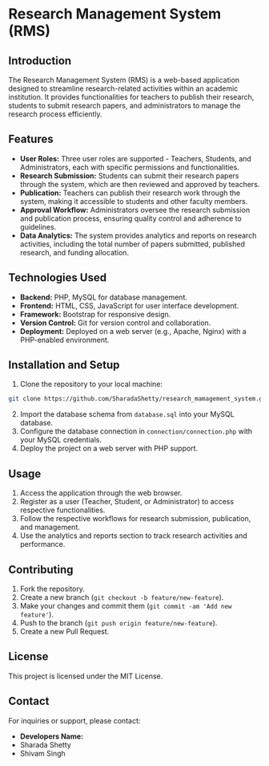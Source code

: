 # Research Management System (RMS)

## Introduction

The Research Management System (RMS) is a web-based application designed to streamline research-related activities within an academic institution. It provides functionalities for teachers to publish their research, students to submit research papers, and administrators to manage the research process efficiently.

## Features

- **User Roles:** Three user roles are supported - Teachers, Students, and Administrators, each with specific permissions and functionalities.
- **Research Submission:** Students can submit their research papers through the system, which are then reviewed and approved by teachers.
- **Publication:** Teachers can publish their research work through the system, making it accessible to students and other faculty members.
- **Approval Workflow:** Administrators oversee the research submission and publication process, ensuring quality control and adherence to guidelines.
- **Data Analytics:** The system provides analytics and reports on research activities, including the total number of papers submitted, published research, and funding allocation.

## Technologies Used

- **Backend:** PHP, MySQL for database management.
- **Frontend:** HTML, CSS, JavaScript for user interface development.
- **Framework:** Bootstrap for responsive design.
- **Version Control:** Git for version control and collaboration.
- **Deployment:** Deployed on a web server (e.g., Apache, Nginx) with a PHP-enabled environment.

## Installation and Setup

1. Clone the repository to your local machine:

```bash
git clone https://github.com/SharadaShetty/research_mamagement_system.git
```

2. Import the database schema from `database.sql` into your MySQL database.
3. Configure the database connection in `connection/connection.php` with your MySQL credentials.
4. Deploy the project on a web server with PHP support.

## Usage

1. Access the application through the web browser.
2. Register as a user (Teacher, Student, or Administrator) to access respective functionalities.
3. Follow the respective workflows for research submission, publication, and management.
4. Use the analytics and reports section to track research activities and performance.

## Contributing

1. Fork the repository.
2. Create a new branch (`git checkout -b feature/new-feature`).
3. Make your changes and commit them (`git commit -am 'Add new feature'`).
4. Push to the branch (`git push origin feature/new-feature`).
5. Create a new Pull Request.

## License

This project is licensed under the MIT License.

## Contact

For inquiries or support, please contact:

- **Developers Name:**
- Sharada Shetty
- Shivam Singh



